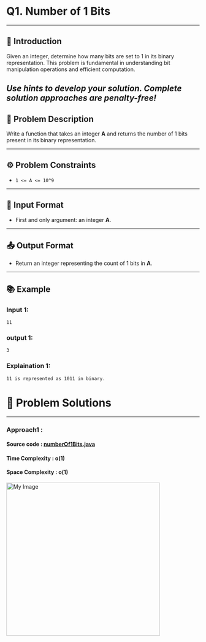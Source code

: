 # Q1. Number of 1 Bits
---
## 🚀 Introduction
Given an integer, determine how many bits are set to 1 in its binary representation. This problem is fundamental in understanding bit manipulation operations and efficient computation.

_Use hints to develop your solution. Complete solution approaches are penalty-free!_
---
## 📝 Problem Description
Write a function that takes an integer **A** and returns the number of 1 bits present in its binary representation.

---

## ⚙️ Problem Constraints
- `1 <= A <= 10^9`

---

## 📝 Input Format
- First and only argument: an integer **A**.

---

## 📤 Output Format
- Return an integer representing the count of 1 bits in **A**.

---

## 📚 Example
### Input 1:
```plaintext
11
```
### output 1:
```plaintext
3
```
### Explaination 1:
```plaintext
11 is represented as 1011 in binary.
```
# 📝 Problem Solutions
---
### Approach1 : 
#### Source code : [numberOf1Bits.java](../src/bitManipulationOne/numberOf1Bits/numberOf1Bits.java)
#### Time Complexity : o(1)
#### Space Complexity : o(1)

 <img src="../images/bitManipulationOne/numberOf1Bits/step1.jpg" alt="My Image" width="400" /> 
